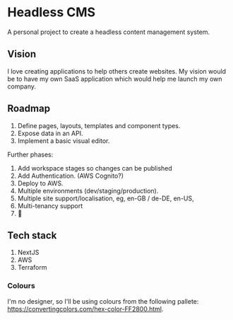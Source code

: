 # Headless CMS

A personal project to create a headless content management system.

## Vision

I love creating applications to help others create websites. My vision would be to have my own SaaS application which would help me launch my own company.

## Roadmap

1. Define pages, layouts, templates and component types.
2. Expose data in an API.
3. Implement a basic visual editor.

Further phases:

1. Add workspace stages so changes can be published
2. Add Authentication. (AWS Cognito?)
3. Deploy to AWS.
4. Multiple environments (dev/staging/production).
5. Multiple site support/localisation, eg, en-GB / de-DE, en-US,
6. Multi-tenancy support
7. 🤔

## Tech stack

1. NextJS
2. AWS
3. Terraform

### Colours

I'm no designer, so I'll be using colours from the following pallete: https://convertingcolors.com/hex-color-FF2800.html.
